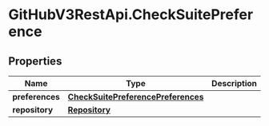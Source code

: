 # GitHubV3RestApi.CheckSuitePreference

## Properties

Name | Type | Description | Notes
------------ | ------------- | ------------- | -------------
**preferences** | [**CheckSuitePreferencePreferences**](CheckSuitePreferencePreferences.md) |  | [optional] 
**repository** | [**Repository**](Repository.md) |  | [optional] 


